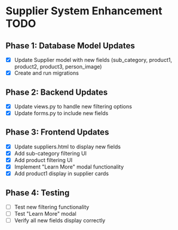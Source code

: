 # Supplier System Enhancement TODO

## Phase 1: Database Model Updates
- [x] Update Supplier model with new fields (sub_category, product1, product2, product3, person_image)
- [x] Create and run migrations

## Phase 2: Backend Updates
- [x] Update views.py to handle new filtering options
- [x] Update forms.py to include new fields

## Phase 3: Frontend Updates
- [x] Update suppliers.html to display new fields
- [x] Add sub-category filtering UI
- [x] Add product filtering UI
- [x] Implement "Learn More" modal functionality
- [x] Add product1 display in supplier cards

## Phase 4: Testing
- [ ] Test new filtering functionality
- [ ] Test "Learn More" modal
- [ ] Verify all new fields display correctly
